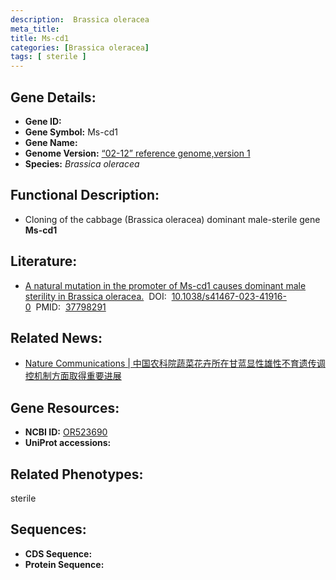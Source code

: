```yaml
---
description:  Brassica oleracea
meta_title:
title: Ms-cd1
categories: [Brassica oleracea]
tags: [ sterile ]
---
```


## Gene Details:
- **Gene ID:**	[]()
- **Gene Symbol:** Ms-cd1
- **Gene Name:** 
- **Genome Version:** [“02-12” reference genome,version 1]()
- **Species:** *Brassica oleracea*

## Functional Description:
   - Cloning of the cabbage (Brassica oleracea) dominant male-sterile gene **Ms-cd1**

## Literature:
   - [A natural mutation in the promoter of Ms-cd1 causes dominant male sterility in Brassica oleracea.]( https://www.nature.com/articles/s41467-023-41916-0)&nbsp;&nbsp;DOI:&nbsp;&nbsp;[10.1038/s41467-023-41916-0](https://www.nature.com/articles/s41467-023-41916-0)&nbsp;&nbsp;PMID:&nbsp;&nbsp;[37798291](https://pubmed.ncbi.nlm.nih.gov/37798291/)

## Related News:
   - [Nature Communications | 中国农科院蔬菜花卉所在甘蓝显性雄性不育遗传调控机制方面取得重要进展](https://mp.weixin.qq.com/s?__biz=Mzg3MDEwNDEyMg==&mid=2247557746&idx=4&sn=df96ccae4b34406d2dbfb6a8aa266c49&chksm=f850f234da6501dd555fe460d43040abeeb39158c48fdbc76d2982c9ff0926c63eef2cfc8870&scene=27#wechat_redirect)

## Gene Resources:
- **NCBI ID:** [OR523690](https://www.ncbi.nlm.nih.gov/gene/?term=OR523690)
- **UniProt accessions:** [](https://www.uniprot.org/uniprotkb//entry)

## Related Phenotypes:
sterile

## Sequences:
- **CDS Sequence:**
- **Protein Sequence:**
